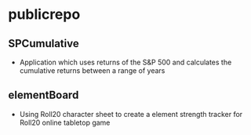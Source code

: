 # publicrepo

## SPCumulative

- Application which uses returns of the S&P 500 and calculates the cumulative returns between a range of years

## elementBoard

- Using Roll20 character sheet to create a element strength tracker for Roll20 online tabletop game

